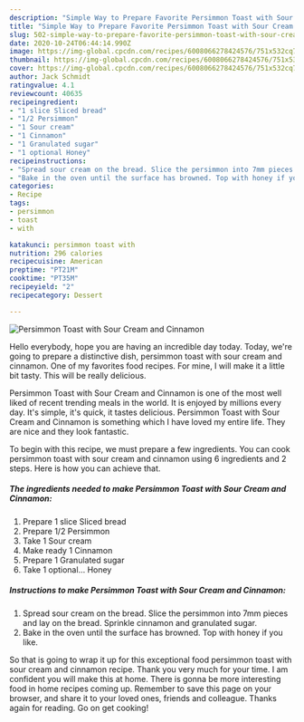 ```yaml
---
description: "Simple Way to Prepare Favorite Persimmon Toast with Sour Cream and Cinnamon"
title: "Simple Way to Prepare Favorite Persimmon Toast with Sour Cream and Cinnamon"
slug: 502-simple-way-to-prepare-favorite-persimmon-toast-with-sour-cream-and-cinnamon
date: 2020-10-24T06:44:14.990Z
image: https://img-global.cpcdn.com/recipes/6008066278424576/751x532cq70/persimmon-toast-with-sour-cream-and-cinnamon-recipe-main-photo.jpg
thumbnail: https://img-global.cpcdn.com/recipes/6008066278424576/751x532cq70/persimmon-toast-with-sour-cream-and-cinnamon-recipe-main-photo.jpg
cover: https://img-global.cpcdn.com/recipes/6008066278424576/751x532cq70/persimmon-toast-with-sour-cream-and-cinnamon-recipe-main-photo.jpg
author: Jack Schmidt
ratingvalue: 4.1
reviewcount: 40635
recipeingredient:
- "1 slice Sliced bread"
- "1/2 Persimmon"
- "1 Sour cream"
- "1 Cinnamon"
- "1 Granulated sugar"
- "1 optional Honey"
recipeinstructions:
- "Spread sour cream on the bread. Slice the persimmon into 7mm pieces and lay on the bread. Sprinkle cinnamon and granulated sugar."
- "Bake in the oven until the surface has browned. Top with honey if you like."
categories:
- Recipe
tags:
- persimmon
- toast
- with

katakunci: persimmon toast with 
nutrition: 296 calories
recipecuisine: American
preptime: "PT21M"
cooktime: "PT35M"
recipeyield: "2"
recipecategory: Dessert

---
```



![Persimmon Toast with Sour Cream and Cinnamon](https://img-global.cpcdn.com/recipes/6008066278424576/751x532cq70/persimmon-toast-with-sour-cream-and-cinnamon-recipe-main-photo.jpg)

Hello everybody, hope you are having an incredible day today. Today, we're going to prepare a distinctive dish, persimmon toast with sour cream and cinnamon. One of my favorites food recipes. For mine, I will make it a little bit tasty. This will be really delicious.



Persimmon Toast with Sour Cream and Cinnamon is one of the most well liked of recent trending meals in the world. It is enjoyed by millions every day. It's simple, it's quick, it tastes delicious. Persimmon Toast with Sour Cream and Cinnamon is something which I have loved my entire life. They are nice and they look fantastic.


To begin with this recipe, we must prepare a few ingredients. You can cook persimmon toast with sour cream and cinnamon using 6 ingredients and 2 steps. Here is how you can achieve that.

<!--inarticleads1-->

##### The ingredients needed to make Persimmon Toast with Sour Cream and Cinnamon:

1. Prepare 1 slice Sliced bread
1. Prepare 1/2 Persimmon
1. Take 1 Sour cream
1. Make ready 1 Cinnamon
1. Prepare 1 Granulated sugar
1. Take 1 optional... Honey




<!--inarticleads2-->

##### Instructions to make Persimmon Toast with Sour Cream and Cinnamon:

1. Spread sour cream on the bread. Slice the persimmon into 7mm pieces and lay on the bread. Sprinkle cinnamon and granulated sugar.
1. Bake in the oven until the surface has browned. Top with honey if you like.




So that is going to wrap it up for this exceptional food persimmon toast with sour cream and cinnamon recipe. Thank you very much for your time. I am confident you will make this at home. There is gonna be more interesting food in home recipes coming up. Remember to save this page on your browser, and share it to your loved ones, friends and colleague. Thanks again for reading. Go on get cooking!
